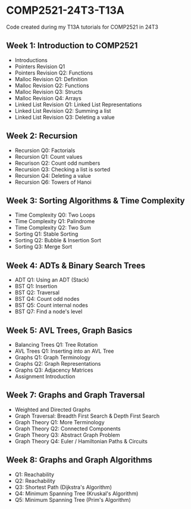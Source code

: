 # COMP2521-24T3-T13A

Code created during my T13A tutorials for COMP2521 in 24T3

## Week 1: Introduction to COMP2521

- Introductions
- Pointers Revision Q1
- Pointers Revision Q2: Functions
- Malloc Revision Q1: Definition
- Malloc Revision Q2: Functions
- Malloc Revision Q3: Structs
- Malloc Revision Q4: Arrays
- Linked List Revision Q1: Linked List Representations
- Linked List Revision Q2: Summing a list
- Linked List Revision Q3: Deleting a value

## Week 2: Recursion

- Recursion Q0: Factorials
- Recursion Q1: Count values
- Recurison Q2: Count odd numbers
- Recursion Q3: Checking a list is sorted
- Recursion Q4: Deleting a value
- Recursion Q6: Towers of Hanoi

## Week 3: Sorting Algorithms & Time Complexity

- Time Complexity Q0: Two Loops
- Time Complexity Q1: Palindrome
- Time Complexity Q2: Two Sum
- Sorting Q1: Stable Sorting
- Sorting Q2: Bubble & Insertion Sort
- Sorting Q3: Merge Sort

## Week 4: ADTs & Binary Search Trees

- ADT Q1: Using an ADT (Stack)
- BST Q1: Insertion
- BST Q2: Traversal
- BST Q4: Count odd nodes
- BST Q5: Count internal nodes
- BST Q7: Find a node's level

## Week 5: AVL Trees, Graph Basics

- Balancing Trees Q1: Tree Rotation
- AVL Trees Q1: Inserting into an AVL Tree
- Graphs Q1: Graph Terminology
- Graphs Q2: Graph Representations
- Graphs Q3: Adjacency Matrices
- Assignment Introduction

## Week 7: Graphs and Graph Traversal

- Weighted and Directed Graphs
- Graph Traversal: Breadth First Search & Depth First Search
- Graph Theory Q1: More Terminology
- Graph Theory Q2: Connected Components
- Graph Theory Q3: Abstract Graph Problem
- Graph Theory Q4: Euler / Hamiltonian Paths & Circuits

## Week 8: Graphs and Graph Algorithms

- Q1: Reachability
- Q2: Reachability
- Q3: Shortest Path (Dijkstra's Algorithm)
- Q4: Minimum Spanning Tree (Kruskal's Algorithm)
- Q5: Minimum Spanning Tree (Prim's Algorithm)
